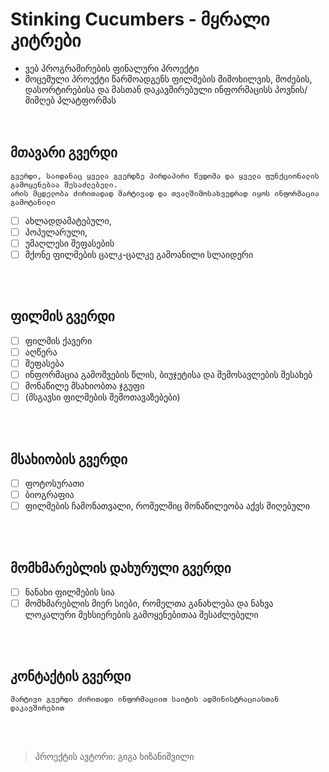 # Stinking Cucumbers - მყრალი კიტრები
- ვებ პროგრამირების ფინალური პროექტი
- მოცემული პროექტი წარმოადგენს ფილმების მიმოხილვის, მოძების, დასორტირებისა და მასთან დაკავშირებული ინფორმაცისს პოვნის/მიმღებ პლატფორმას<br/></br></br>

## მთავარი გვერდი
	გვერდი, საიდანაც ყველა გვერდზე პირდაპირი წვდომა და ყველა ფუნქციონალის გამოყენებაა შესაძლებელი. 
	არის მცდელობა ძირითადად მარტივად და თვალშიმოსახვედრად იყოს ინფორმაცია გამოტანილი
- [ ] ახლადდამატებული,
- [ ] პოპულარული,
- [ ] უმაღლესი შეფასების
- [ ] მქონე ფილმების ცალკ-ცალკე გამოანილი სლაიდერი
</br>
</br>
	
## ფილმის გვერდი
- [ ] ფილმის ქავერი
- [ ] აღწერა
- [ ] შეფასება
- [ ] ინფორმაცია გამოშვების წლის, ბიუჯეტისა და შემოსავლების შესახებ
- [ ] მონაწილე მსახიობთა ჯგუფი
- [ ] (მსგავსი ფილმების შემოთავაზებები)
</br>
</br>
	
## მსახიობის გვერდი
- [ ]	ფოტოსურათი
- [ ]	ბიოგრაფია
- [ ]	ფილმების ჩამონათვალი, რომელშიც მონაწილეობა აქვს მიღებული
</br>
</br>
	
## მომხმარებლის დახურული გვერდი
- [ ] ნანახი ფილმების სია
- [ ] მომხმარებლის მიერ სიები, რომელთა განახლება და ნახვა ლოკალური მეხსიერების გამოყენებითაა შესაძლებელი
</br>
</br>
	
## კონტაქტის გვერდი
	მარტივი გვერდი ძირითადი ინფორმაციით საიტის ადმინისტრაციასთან დაკავშირებით
</br>
</br>

> პროექტის ავტორი: გიგა ხიზანიშვილი 
